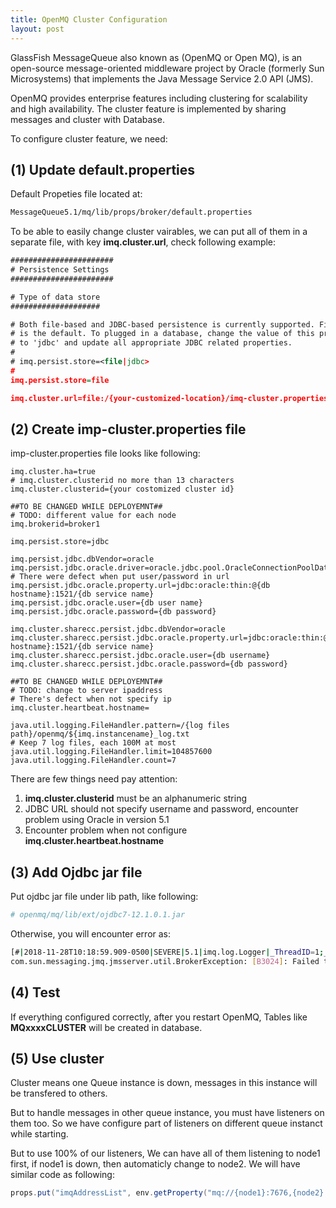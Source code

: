 ```yaml
---
title: OpenMQ Cluster Configuration
layout: post
---
```


GlassFish MessageQueue also known as (OpenMQ or Open MQ), is an open-source message-oriented middleware project by Oracle (formerly Sun Microsystems) that implements the Java Message Service 2.0 API (JMS).

OpenMQ provides enterprise features including clustering for scalability and high availability. The cluster feature is implemented by sharing messages and cluster with Database.

To configure cluster feature, we need:

## (1) Update default.properties

Default Propeties file located at:

```bash 
MessageQueue5.1/mq/lib/props/broker/default.properties
```
To be able to easily change cluster vairables, we can put all of them in a separate file, with key **imq.cluster.url**, check following example:

```xml
#######################
# Persistence Settings
#######################

# Type of data store
####################

# Both file-based and JDBC-based persistence is currently supported. File-based
# is the default. To plugged in a database, change the value of this property
# to 'jdbc' and update all appropriate JDBC related properties.
#
# imq.persist.store=<file|jdbc>
#
imq.persist.store=file

imq.cluster.url=file:/{your-customized-location}/imq-cluster.properties
```


## (2) Create imp-cluster.properties file

imp-cluster.properties file looks like following:

```text
imq.cluster.ha=true
# imq.cluster.clusterid no more than 13 characters
imq.cluster.clusterid={your costomized cluster id}

##TO BE CHANGED WHILE DEPLOYEMNT##
# TODO: different value for each node 
imq.brokerid=broker1

imq.persist.store=jdbc

imq.persist.jdbc.dbVendor=oracle
imq.persist.jdbc.oracle.driver=oracle.jdbc.pool.OracleConnectionPoolDataSource
# There were defect when put user/password in url
imq.persist.jdbc.oracle.property.url=jdbc:oracle:thin:@{db hostname}:1521/{db service name}
imq.persist.jdbc.oracle.user={db user name}
imq.persist.jdbc.oracle.password={db password}

imq.cluster.sharecc.persist.jdbc.dbVendor=oracle
imq.cluster.sharecc.persist.jdbc.oracle.property.url=jdbc:oracle:thin:@{db hostname}:1521/{db service name}
imq.cluster.sharecc.persist.jdbc.oracle.user={db username}
imq.cluster.sharecc.persist.jdbc.oracle.password={db password}

##TO BE CHANGED WHILE DEPLOYEMNT##
# TODO: change to server ipaddress 
# There's defect when not specify ip
imq.cluster.heartbeat.hostname=

java.util.logging.FileHandler.pattern=/{log files path}/openmq/${imq.instancename}_log.txt
# Keep 7 log files, each 100M at most
java.util.logging.FileHandler.limit=104857600
java.util.logging.FileHandler.count=7

```

There are few things need pay attention:

1. **imq.cluster.clusterid** must be an alphanumeric string 
2. JDBC URL should not specify username and password, encounter problem using Oracle in version 5.1
3. Encounter problem when not configure **imq.cluster.heartbeat.hostname**



## (3) Add Ojdbc jar file 

Put ojdbc jar file under lib path, like following:

```bash
# openmq/mq/lib/ext/ojdbc7-12.1.0.1.jar
```

Otherwise, you will encounter error as:

```bash
[#|2018-11-28T10:18:59.909-0500|SEVERE|5.1|imq.log.Logger|_ThreadID=1;_ThreadName=main;|ERROR [B3198]: Error initializing cluster manager:
com.sun.messaging.jmq.jmsserver.util.BrokerException: [B3024]: Failed to load JDBC driver: oracle.jdbc.pool.OracleConnectionPoolDataSource
```

## (4) Test

If everything configured correctly, after you restart OpenMQ, Tables like **MQxxxxCLUSTER** will be created in database.


## (5) Use cluster

Cluster means one Queue instance is down, messages in this instance will be transfered to others.

But to handle messages in other queue instance, you must have listeners on them too. So we have configure part of listeners on different queue instanct while starting.

But to use 100% of our listeners, We can have all of them listening to node1 first, if node1 is down, then automaticly change to node2. We will have similar code as following:

```java
props.put("imqAddressList", env.getProperty("mq://{node1}:7676,{node2}:7676"));
```


